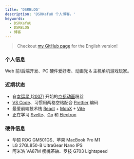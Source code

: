 ```yaml
---
title: 'DSRBLOG'
description: 'DSRKafuU 个人博客。'
keywords:
  - DSRKafuU
  - DSRBLOG
  - 博客
---
```


> Checkout [my GitHub page](https://github.com/dsrkafuu) for the English version!

### 个人信息

Web 前/后端开发、PC 硬件爱好者、动画党 & 主机单机游戏玩家。

### 近期状态

- 自[幸运星 (2007)](https://www.kyotoanimation.co.jp/works/luckystar/) 开始的[京都动画](https://www.kyotoanimation.co.jp/)粉丝
- [VS Code](https://code.visualstudio.com/)、习惯用两格空格配合 [Prettier](https://prettier.io/) 编码
- 最爱前端技术栈 [React](https://reactjs.org/) + [MobX](https://mobx.js.org/) + [Vite](https://vitejs.dev/)
- 正在学习 [Svelte](https://svelte.dev/)、[Go](https://go.dev/) 和 [Electron](https://www.electronjs.org/)

### 硬件信息

- 华硕 ROG GM501GS、苹果 MacBook Pro M1
- LG 27GL850-B UltraGear Nano IPS
- 阿米洛 VA87M 樱桃茶轴、罗技 G703 Lightspeed
